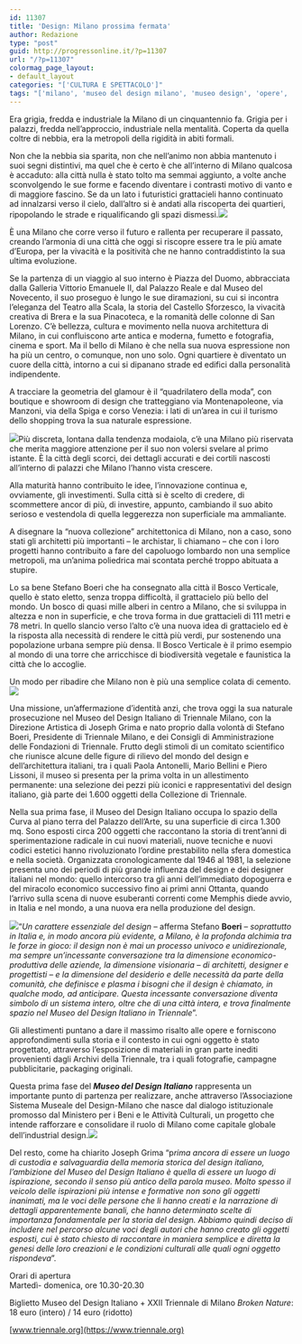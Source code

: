 ```yaml
---
id: 11307
title: 'Design: Milano prossima fermata'
author: Redazione
type: "post"
guid: http://progressonline.it/?p=11307
url: "/?p=11307"
colormag_page_layout:
- default_layout
categories: "['CULTURA E SPETTACOLO']"
tags: "['milano', 'museo del design milano', 'museo design', 'opere', 'triennale']"
---
```


Era grigia, fredda e industriale la Milano di un cinquantennio fa. Grigia per i palazzi, fredda nell’approccio, industriale nella mentalità. Coperta da quella coltre di nebbia, era la metropoli della rigidità in abiti formali.

Non che la nebbia sia sparita, non che nell’animo non abbia mantenuto i suoi segni distintivi, ma quel che è certo è che all’interno di Milano qualcosa è accaduto: alla città nulla è stato tolto ma semmai aggiunto, a volte anche sconvolgendo le sue forme e facendo diventare i contrasti motivo di vanto e di maggiore fascino. Se da un lato i futuristici grattacieli hanno continuato ad innalzarsi verso il cielo, dall’altro si è andati alla riscoperta dei quartieri, ripopolando le strade e riqualificando gli spazi dismessi.![](https://progressonline.it/wp-content/uploads/2019/05/design-milano-300x150.jpg)

È una Milano che corre verso il futuro e rallenta per recuperare il passato, creando l’armonia di una città che oggi si riscopre essere tra le più amate d’Europa, per la vivacità e la positività che ne hanno contraddistinto la sua ultima evoluzione.

Se la partenza di un viaggio al suo interno è Piazza del Duomo, abbracciata dalla Galleria Vittorio Emanuele II, dal Palazzo Reale e dal Museo del Novecento, il suo proseguo è lungo le sue diramazioni, su cui si incontra l’eleganza del Teatro alla Scala, la storia del Castello Sforzesco, la vivacità creativa di Brera e la sua Pinacoteca, e la romanità delle colonne di San Lorenzo. C’è bellezza, cultura e movimento nella nuova architettura di Milano, in cui confluiscono arte antica e moderna, fumetto e fotografia, cinema e sport. Ma il bello di Milano è che nella sua nuova espressione non ha più un centro, o comunque, non uno solo. Ogni quartiere è diventato un cuore della città, intorno a cui si dipanano strade ed edifici dalla personalità indipendente.

A tracciare la geometria del glamour è il “quadrilatero della moda”, con boutique e showroom di design che tratteggiano via Montenapoleone, via Manzoni, via della Spiga e corso Venezia: i lati di un’area in cui il turismo dello shopping trova la sua naturale espressione.

![](https://progressonline.it/wp-content/uploads/2019/05/Sottsass-Valentine-1969-254x300.jpg)Più discreta, lontana dalla tendenza modaiola, c’è una Milano più riservata che merita maggiore attenzione per il suo non volersi svelare al primo istante. È la città degli scorci, dei dettagli accurati e dei cortili nascosti all’interno di palazzi che Milano l’hanno vista crescere.

Alla maturità hanno contribuito le idee, l’innovazione continua e, ovviamente, gli investimenti. Sulla città si è scelto di credere, di scommettere ancor di più, di investire, appunto, cambiando il suo abito serioso e vestendola di quella leggerezza non superficiale ma ammaliante.

A disegnare la “nuova collezione” architettonica di Milano, non a caso, sono stati gli architetti più importanti – le archistar, li chiamano – che con i loro progetti hanno contribuito a fare del capoluogo lombardo non una semplice metropoli, ma un’anima poliedrica mai scontata perché troppo abituata a stupire.

Lo sa bene Stefano Boeri che ha consegnato alla città il Bosco Verticale, quello è stato eletto, senza troppa difficoltà, il grattacielo più bello del mondo. Un bosco di quasi mille alberi in centro a Milano, che si sviluppa in altezza e non in superficie, e che trova forma in due grattacieli di 111 metri e 78 metri. In quello slancio verso l’alto c’è una nuova idea di grattacielo ed è la risposta alla necessità di rendere le città più verdi, pur sostenendo una popolazione urbana sempre più densa. Il Bosco Verticale è il primo esempio al mondo di una torre che arricchisce di biodiversità vegetale e faunistica la città che lo accoglie.

Un modo per ribadire che Milano non è più una semplice colata di cemento.![](https://progressonline.it/wp-content/uploads/2019/05/5-©-Triennale-Milano-foto-Gianluca-Di-Ioia-300x200.jpg)

Una missione, un’affermazione d’identità anzi, che trova oggi la sua naturale prosecuzione nel Museo del Design Italiano di Triennale Milano, con la Direzione Artistica di Joseph Grima e nato proprio dalla volontà di Stefano Boeri, Presidente di Triennale Milano, e dei Consigli di Amministrazione delle Fondazioni di Triennale. Frutto degli stimoli di un comitato scientifico che riunisce alcune delle figure di rilievo del mondo del design e dell’architettura italiani, tra i quali Paola Antonelli, Mario Bellini e Piero Lissoni, il museo si presenta per la prima volta in un allestimento permanente: una selezione dei pezzi più iconici e rappresentativi del design italiano, già parte dei 1.600 oggetti della Collezione di Triennale.

Nella sua prima fase, il Museo del Design Italiano occupa lo spazio della Curva al piano terra del Palazzo dell’Arte, su una superficie di circa 1.300 mq. Sono esposti circa 200 oggetti che raccontano la storia di trent’anni di sperimentazione radicale in cui nuovi materiali, nuove tecniche e nuovi codici estetici hanno rivoluzionato l’ordine prestabilito nella sfera domestica e nella società. Organizzata cronologicamente dal 1946 al 1981, la selezione presenta uno dei periodi di più grande influenza del design e dei designer italiani nel mondo: quello intercorso tra gli anni dell’immediato dopoguerra e del miracolo economico successivo fino ai primi anni Ottanta, quando l’arrivo sulla scena di nuove esuberanti correnti come Memphis diede avvio, in Italia e nel mondo, a una nuova era nella produzione del design.

![](https://progressonline.it/wp-content/uploads/2019/05/2-©-Triennale-Milano-foto-Gianluca-Di-Ioia-300x200.jpg)“*Un carattere essenziale del design* – afferma Stefano **Boeri** – *soprattutto in Italia e, in modo ancora più evidente, a Milano, è la profonda alchimia tra le forze in gioco: il design non è mai un processo univoco e unidirezionale, ma sempre un’incessante conversazione tra la dimensione economico-produttiva delle aziende, la dimensione visionaria – di architetti, designer e progettisti – e la dimensione del desiderio e delle necessità da parte della comunità, che definisce e plasma i bisogni che il design è chiamato, in qualche modo, ad anticipare. Questa incessante conversazione diventa simbolo di un sistema intero, oltre che di una città intera, e trova finalmente spazio nel Museo del Design Italiano in Triennale*”.

Gli allestimenti puntano a dare il massimo risalto alle opere e forniscono approfondimenti sulla storia e il contesto in cui ogni oggetto è stato progettato, attraverso l’esposizione di materiali in gran parte inediti provenienti dagli Archivi della Triennale, tra i quali fotografie, campagne pubblicitarie, packaging originali.

Questa prima fase del ***Museo del Design Italiano*** rappresenta un importante punto di partenza per realizzare, anche attraverso l’Associazione Sistema Museale del Design-Milano che nasce dal dialogo istituzionale promosso dal Ministero per i Beni e le Attività Culturali, un progetto che intende rafforzare e consolidare il ruolo di Milano come capitale globale dell’industrial design.![](https://progressonline.it/wp-content/uploads/2019/05/6-©-Triennale-Milano-foto-Gianluca-Di-Ioia-300x200.jpg)

Del resto, come ha chiarito Joseph Grima “p*rima ancora di essere un luogo di custodia e salvaguardia della memoria storica del design italiano, l’ambizione del Museo del Design Italiano è quella di essere un luogo di ispirazione, secondo il senso più antico della parola museo. Molto spesso il veicolo delle ispirazioni più intense e formative non sono gli oggetti inanimati, ma le voci delle persone che li hanno creati e la narrazione di dettagli apparentemente banali, che hanno determinato scelte di importanza fondamentale per la storia del design. Abbiamo quindi deciso di includere nel percorso alcune voci degli autori che hanno creato gli oggetti esposti, cui è stato chiesto di raccontare in maniera semplice e diretta la genesi delle loro creazioni e le condizioni culturali alle quali ogni oggetto rispondeva*”.

Orari di apertura  
Martedì- domenica, ore 10.30-20.30

Biglietto Museo del Design Italiano + XXII Triennale di Milano *Broken Nature*: 18 euro (intero) / 14 euro (ridotto)

[www.triennale.org](https://www.triennale.org)